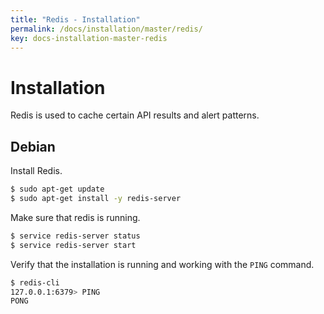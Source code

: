```yaml
---
title: "Redis - Installation"
permalink: /docs/installation/master/redis/
key: docs-installation-master-redis
---
```


# Installation

Redis is used to cache certain API results and alert patterns.

## Debian

Install Redis.

```bash
$ sudo apt-get update
$ sudo apt-get install -y redis-server
```

Make sure that redis is running.

```bash
$ service redis-server status
$ service redis-server start
```

Verify that the installation is running and working with the `PING` command.

```bash
$ redis-cli 
127.0.0.1:6379> PING
PONG
```